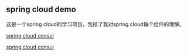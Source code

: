 ## spring cloud demo

这是一个spring cloud的学习项目，包括了我对spring cloud每个组件的理解。

[spring cloud consul](consul-client)

[spring cloud consul](./consul-client)